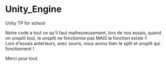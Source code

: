 # Unity_Engine
Unity TP for school


Notre code a tout ce qu'il faut malheureusement, lors de nos essais, quand on unsplit tout, le unsplit ne fonctionne pas MAIS la fonction existe !!  
Lors d'essais anterieurs, avec souris, nous avons bien le split et unsplit qui fonctionnent ! 

Merci pour tout. 
